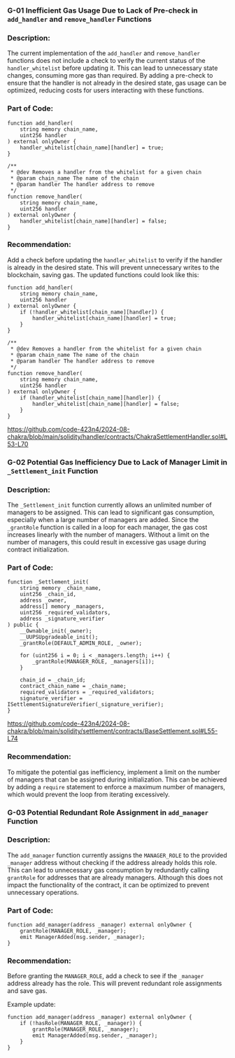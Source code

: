 ### G-01 Inefficient Gas Usage Due to Lack of Pre-check in `add_handler` and `remove_handler` Functions

### Description:
The current implementation of the `add_handler` and `remove_handler` functions does not include a check to verify the current status of the `handler_whitelist` before updating it. This can lead to unnecessary state changes, consuming more gas than required. By adding a pre-check to ensure that the handler is not already in the desired state, gas usage can be optimized, reducing costs for users interacting with these functions.

### Part of Code:
```solidity
function add_handler(
    string memory chain_name,
    uint256 handler
) external onlyOwner {
    handler_whitelist[chain_name][handler] = true;
}

/**
 * @dev Removes a handler from the whitelist for a given chain
 * @param chain_name The name of the chain
 * @param handler The handler address to remove
 */
function remove_handler(
    string memory chain_name,
    uint256 handler
) external onlyOwner {
    handler_whitelist[chain_name][handler] = false;
}
```


### Recommendation:
Add a check before updating the `handler_whitelist` to verify if the handler is already in the desired state. This will prevent unnecessary writes to the blockchain, saving gas. The updated functions could look like this:

```solidity
function add_handler(
    string memory chain_name,
    uint256 handler
) external onlyOwner {
    if (!handler_whitelist[chain_name][handler]) {
        handler_whitelist[chain_name][handler] = true;
    }
}

/**
 * @dev Removes a handler from the whitelist for a given chain
 * @param chain_name The name of the chain
 * @param handler The handler address to remove
 */
function remove_handler(
    string memory chain_name,
    uint256 handler
) external onlyOwner {
    if (handler_whitelist[chain_name][handler]) {
        handler_whitelist[chain_name][handler] = false;
    }
}
```
https://github.com/code-423n4/2024-08-chakra/blob/main/solidity/handler/contracts/ChakraSettlementHandler.sol#L53-L70



### G-02 Potential Gas Inefficiency Due to Lack of Manager Limit in `_Settlement_init` Function

### Description:
The `_Settlement_init` function currently allows an unlimited number of managers to be assigned. This can lead to significant gas consumption, especially when a large number of managers are added. Since the `_grantRole` function is called in a loop for each manager, the gas cost increases linearly with the number of managers. Without a limit on the number of managers, this could result in excessive gas usage during contract initialization.

### Part of Code:
```solidity
function _Settlement_init(
    string memory _chain_name,
    uint256 _chain_id,
    address _owner,
    address[] memory _managers,
    uint256 _required_validators,
    address _signature_verifier
) public {
    __Ownable_init(_owner);
    __UUPSUpgradeable_init();
    _grantRole(DEFAULT_ADMIN_ROLE, _owner);

    for (uint256 i = 0; i < _managers.length; i++) {
        _grantRole(MANAGER_ROLE, _managers[i]);
    }

    chain_id = _chain_id;
    contract_chain_name = _chain_name;
    required_validators = _required_validators;
    signature_verifier = ISettlementSignatureVerifier(_signature_verifier);
}
```
https://github.com/code-423n4/2024-08-chakra/blob/main/solidity/settlement/contracts/BaseSettlement.sol#L55-L74

### Recommendation:
To mitigate the potential gas inefficiency, implement a limit on the number of managers that can be assigned during initialization. This can be achieved by adding a `require` statement to enforce a maximum number of managers, which would prevent the loop from iterating excessively.



### G-03 Potential Redundant Role Assignment in `add_manager` Function

### Description:
The `add_manager` function currently assigns the `MANAGER_ROLE` to the provided `_manager` address without checking if the address already holds this role. This can lead to unnecessary gas consumption by redundantly calling `grantRole` for addresses that are already managers. Although this does not impact the functionality of the contract, it can be optimized to prevent unnecessary operations.

### Part of Code:
```solidity
function add_manager(address _manager) external onlyOwner {
    grantRole(MANAGER_ROLE, _manager);
    emit ManagerAdded(msg.sender, _manager);
}
```

### Recommendation:
Before granting the `MANAGER_ROLE`, add a check to see if the `_manager` address already has the role. This will prevent redundant role assignments and save gas.

Example update:
```solidity
function add_manager(address _manager) external onlyOwner {
    if (!hasRole(MANAGER_ROLE, _manager)) {
        grantRole(MANAGER_ROLE, _manager);
        emit ManagerAdded(msg.sender, _manager);
    }
}
```

